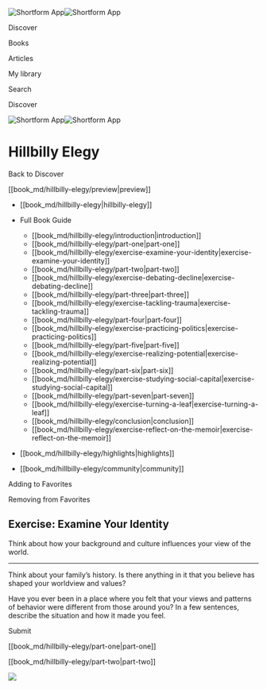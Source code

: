 ![Shortform App](/img/logo.36a2399e.svg)![Shortform App](/img/logo-dark.70c1b072.svg)

Discover

Books

Articles

My library

Search

Discover

![Shortform App](/img/logo.36a2399e.svg)![Shortform App](/img/logo-dark.70c1b072.svg)

# Hillbilly Elegy

Back to Discover

[[book_md/hillbilly-elegy/preview|preview]]

  * [[book_md/hillbilly-elegy|hillbilly-elegy]]
  * Full Book Guide

    * [[book_md/hillbilly-elegy/introduction|introduction]]
    * [[book_md/hillbilly-elegy/part-one|part-one]]
    * [[book_md/hillbilly-elegy/exercise-examine-your-identity|exercise-examine-your-identity]]
    * [[book_md/hillbilly-elegy/part-two|part-two]]
    * [[book_md/hillbilly-elegy/exercise-debating-decline|exercise-debating-decline]]
    * [[book_md/hillbilly-elegy/part-three|part-three]]
    * [[book_md/hillbilly-elegy/exercise-tackling-trauma|exercise-tackling-trauma]]
    * [[book_md/hillbilly-elegy/part-four|part-four]]
    * [[book_md/hillbilly-elegy/exercise-practicing-politics|exercise-practicing-politics]]
    * [[book_md/hillbilly-elegy/part-five|part-five]]
    * [[book_md/hillbilly-elegy/exercise-realizing-potential|exercise-realizing-potential]]
    * [[book_md/hillbilly-elegy/part-six|part-six]]
    * [[book_md/hillbilly-elegy/exercise-studying-social-capital|exercise-studying-social-capital]]
    * [[book_md/hillbilly-elegy/part-seven|part-seven]]
    * [[book_md/hillbilly-elegy/exercise-turning-a-leaf|exercise-turning-a-leaf]]
    * [[book_md/hillbilly-elegy/conclusion|conclusion]]
    * [[book_md/hillbilly-elegy/exercise-reflect-on-the-memoir|exercise-reflect-on-the-memoir]]
  * [[book_md/hillbilly-elegy/highlights|highlights]]
  * [[book_md/hillbilly-elegy/community|community]]



Adding to Favorites 

Removing from Favorites 

## Exercise: Examine Your Identity

Think about how your background and culture influences your view of the world.

* * *

Think about your family’s history. Is there anything in it that you believe has shaped your worldview and values?

Have you ever been in a place where you felt that your views and patterns of behavior were different from those around you? In a few sentences, describe the situation and how it made you feel.

Submit 

[[book_md/hillbilly-elegy/part-one|part-one]]

[[book_md/hillbilly-elegy/part-two|part-two]]

![](https://bat.bing.com/action/0?ti=56018282&Ver=2&mid=b9d1d2d5-d475-40fd-8de4-40daa236b464&sid=49fff5b0636c11eeb9c611038afc8668&vid=4a005010636c11ee80c703d4c4a7acd5&vids=0&msclkid=N&pi=0&lg=en-US&sw=800&sh=600&sc=24&nwd=1&tl=Shortform%20%7C%20Book&p=https%3A%2F%2Fwww.shortform.com%2Fapp%2Fbook%2Fhillbilly-elegy%2Fexercise-examine-your-identity&r=&lt=442&evt=pageLoad&sv=1&rn=102177)
